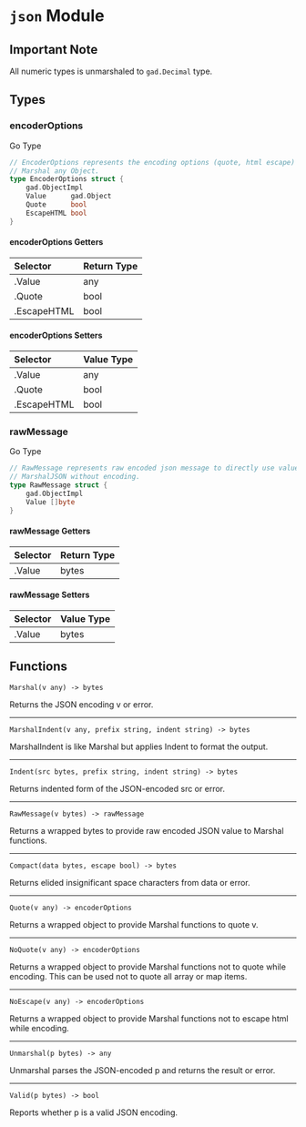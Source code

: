
[//]: <> (Generated by gaddoc. DO NOT EDIT.)

# `json` Module

## Important Note
All numeric types is unmarshaled to `gad.Decimal` type.

## Types

### encoderOptions

Go Type

```go
// EncoderOptions represents the encoding options (quote, html escape) to
// Marshal any Object.
type EncoderOptions struct {
    gad.ObjectImpl
    Value      gad.Object
    Quote      bool
    EscapeHTML bool
}
```

#### encoderOptions Getters

| Selector  | Return Type |
|:----------|:------------|
|.Value     | any         |
|.Quote     | bool        |
|.EscapeHTML| bool        |

#### encoderOptions Setters

| Selector  | Value Type  |
|:----------|:------------|
|.Value     | any         |
|.Quote     | bool        |
|.EscapeHTML| bool        |

### rawMessage

Go Type

```go
// RawMessage represents raw encoded json message to directly use value of
// MarshalJSON without encoding.
type RawMessage struct {
    gad.ObjectImpl
    Value []byte
}
```

#### rawMessage Getters

| Selector  | Return Type |
|:----------|:------------|
|.Value     | bytes       |

#### rawMessage Setters

| Selector  | Value Type  |
|:----------|:------------|
|.Value     | bytes       |

## Functions

`Marshal(v any) -> bytes`

Returns the JSON encoding v or error.

---

`MarshalIndent(v any, prefix string, indent string) -> bytes`

MarshalIndent is like Marshal but applies Indent to format the output.

---

`Indent(src bytes, prefix string, indent string) -> bytes`

Returns indented form of the JSON-encoded src or error.

---

`RawMessage(v bytes) -> rawMessage`

Returns a wrapped bytes to provide raw encoded JSON value to Marshal
functions.

---

`Compact(data bytes, escape bool) -> bytes`

Returns elided insignificant space characters from data or error.

---

`Quote(v any) -> encoderOptions`

Returns a wrapped object to provide Marshal functions to quote v.

---

`NoQuote(v any) -> encoderOptions`

Returns a wrapped object to provide Marshal functions not to quote while
encoding.
This can be used not to quote all array or map items.

---

`NoEscape(v any) -> encoderOptions`

Returns a wrapped object to provide Marshal functions not to escape html
while encoding.

---

`Unmarshal(p bytes) -> any`

Unmarshal parses the JSON-encoded p and returns the result or error.

---

`Valid(p bytes) -> bool`

Reports whether p is a valid JSON encoding.
